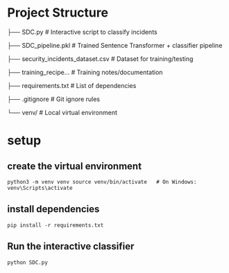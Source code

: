 # Project Structure
├── SDC.py # Interactive script to classify incidents

├── SDC_pipeline.pkl # Trained Sentence Transformer + classifier pipeline

├── security_incidents_dataset.csv # Dataset for training/testing

├── training_recipe... # Training notes/documentation

├── requirements.txt # List of dependencies

├── .gitignore # Git ignore rules

└── venv/ # Local virtual environment


# setup

## create the virtual environment
`
python3 -m venv venv
source venv/bin/activate   # On Windows: venv\Scripts\activate
`

## install dependencies

`
pip install -r requirements.txt
`

## Run the interactive classifier

`
python SDC.py
`
